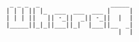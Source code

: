<pre>                                  
 _ _ _  _                   _____ 
| | | || |_  ___  ___  ___ |     |
| | | ||   || -_||  _|| -_||  |  |
|_____||_|_||___||_|  |___||__  _|
                              |__|
</pre>

